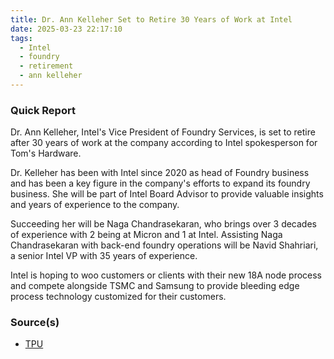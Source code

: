 ```yaml
---
title: Dr. Ann Kelleher Set to Retire 30 Years of Work at Intel
date: 2025-03-23 22:17:10
tags:
  - Intel
  - foundry
  - retirement
  - ann kelleher
---
```


### Quick Report

Dr. Ann Kelleher, Intel\'s Vice President of Foundry Services, is set to retire after 30 years of work at the company according to Intel spokesperson for Tom\'s Hardware.

<!-- more -->
Dr. Kelleher has been with Intel since 2020 as head of Foundry business and has been a key figure in the company\'s efforts to expand its foundry business. She will be part of Intel Board Advisor to provide valuable insights and years of experience to the company.

Succeeding her will be Naga Chandrasekaran, who brings over 3 decades of experience with 2 being at Micron and 1 at Intel. Assisting Naga Chandrasekaran with back-end foundry operations will be Navid Shahriari, a senior Intel VP with 35 years of experience.

Intel is hoping to woo customers or clients with their new 18A node process and compete alongside TSMC and Samsung to provide bleeding edge process technology customized for their customers.

### Source(s)

- [TPU][def]

[def]: https://www.techpowerup.com/334472/intel-sparks-foundry-succession-dr-ann-kelleher-to-retire-after-30-years-of-work-at-intel
